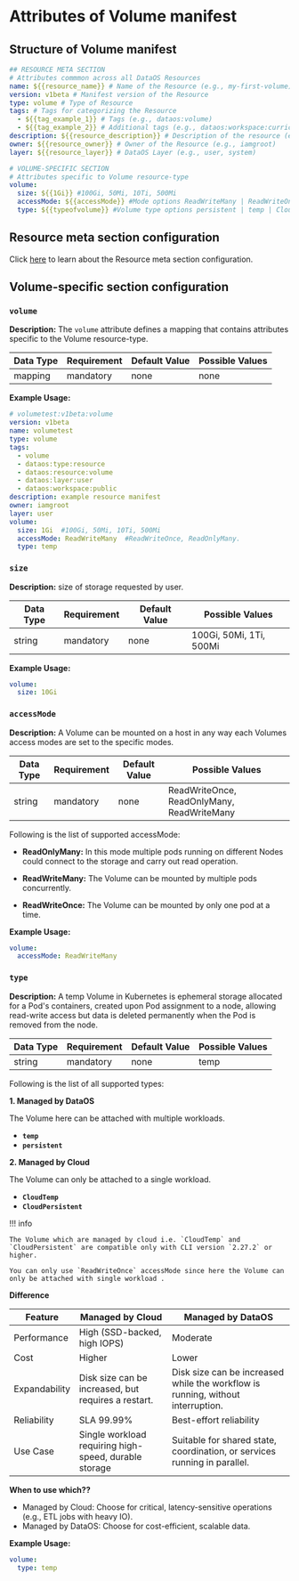 # Attributes of Volume manifest

## Structure of Volume manifest

```yaml 
## RESOURCE META SECTION
# Attributes commmon across all DataOS Resources
name: ${{resource_name}} # Name of the Resource (e.g., my-first-volume)
version: v1beta # Manifest version of the Resource
type: volume # Type of Resource
tags: # Tags for categorizing the Resource
  - ${{tag_example_1}} # Tags (e.g., dataos:volume)
  - ${{tag_example_2}} # Additional tags (e.g., dataos:workspace:curriculum)
description: ${{resource_description}} # Description of the resource (e.g., Common attributes applicable to all DataOS Resources)
owner: ${{resource_owner}} # Owner of the Resource (e.g., iamgroot)
layer: ${{resource_layer}} # DataOS Layer (e.g., user, system)

# VOLUME-SPECIFIC SECTION
# Attributes specific to Volume resource-type
volume:
  size: ${{1Gi}} #100Gi, 50Mi, 10Ti, 500Mi
  accessMode: ${{accessMode}} #Mode options ReadWriteMany | ReadWriteOnce | ReadOnlyMany 
  type: ${{typeofvolume}} #Volume type options persistent | temp | CloudTemp | CloudPersistent
```


## Resource meta section configuration

Click [here](/resources/manifest_attributes/) to learn about the Resource meta section configuration.

## Volume-specific section configuration


### **`volume`**

**Description:** The `volume` attribute defines a mapping that contains attributes specific to the Volume resource-type. 

| Data Type | Requirement | Default Value | Possible Values |
| --- | --- | --- | --- |
| mapping | mandatory | none | none |

**Example Usage:**

```yaml
# volumetest:v1beta:volume
version: v1beta
name: volumetest
type: volume
tags:
  - volume
  - dataos:type:resource
  - dataos:resource:volume
  - dataos:layer:user
  - dataos:workspace:public
description: example resource manifest
owner: iamgroot
layer: user
volume:
  size: 1Gi  #100Gi, 50Mi, 10Ti, 500Mi
  accessMode: ReadWriteMany  #ReadWriteOnce, ReadOnlyMany.
  type: temp
```

### **`size`**

**Description:** size of storage requested by user. 

| Data Type | Requirement | Default Value | Possible Values |
| --- | --- | --- | --- |
| string | mandatory | none | 100Gi, 50Mi, 1Ti, 500Mi |

**Example Usage:**

```yaml
volume:
  size: 10Gi
```

### **`accessMode`**

**Description:** A Volume can be mounted on a host in any way each Volumes access modes are set to the specific modes.

| Data Type | Requirement | Default Value | Possible Values |
| --- | --- | --- | --- |
| string | mandatory | none | ReadWriteOnce, ReadOnlyMany, ReadWriteMany |

Following is the list of supported accessMode:

- **ReadOnlyMany:** In this mode multiple pods running on different Nodes could connect to the storage and carry out read operation.

- **ReadWriteMany:** The Volume can be mounted by multiple pods concurrently.

- **ReadWriteOnce:** The Volume can be mounted by only one pod at a time.


**Example Usage:**

```yaml
volume:
  accessMode: ReadWriteMany
```

### **`type`**

**Description:** A temp Volume in Kubernetes is ephemeral storage allocated for a Pod's containers, created upon Pod assignment to a node, allowing read-write access but data is deleted permanently when the Pod is removed from the node.

| Data Type | Requirement | Default Value | Possible Values |
| --- | --- | --- | --- |
| string | mandatory | none | temp |

Following is the list of all supported types:

**1. Managed by DataOS**

The Volume here can be attached with multiple workloads.

- **`temp`** 
- **`persistent`**  


**2. Managed by Cloud** 

The Volume can only be attached to a single workload.

- **`CloudTemp`**
- **`CloudPersistent`**

!!! info

    The Volume which are managed by cloud i.e. `CloudTemp` and `CloudPersistent` are compatible only with CLI version `2.27.2` or higher.

    You can only use `ReadWriteOnce` accessMode since here the Volume can only be attached with single workload . 


**Difference**

| Feature       | Managed by Cloud                                        | Managed by DataOS                                                    |
|---------------|---------------------------------------------|---------------------------------------------------------------|
| Performance   | High (SSD-backed, high IOPS)                | Moderate          |
| Cost          | Higher                                      | Lower                                                        |
| Expandability | Disk size can be increased, but requires a restart.   | Disk size can be increased while the workflow is running, without interruption.                     |
| Reliability   | SLA 99.99%                                  | Best-effort reliability                                      |
| Use Case      | Single workload requiring high-speed, durable storage | Suitable for shared state, coordination, or services running in parallel.    |

**When to use which??**

- Managed by Cloud: Choose for critical, latency-sensitive operations (e.g., ETL jobs with heavy IO).
- Managed by DataOS: Choose for cost-efficient, scalable data.



**Example Usage:**

```yaml
volume:
  type: temp
```


